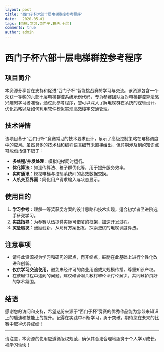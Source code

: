 ```yaml
---
layout: post
title: "西门子杯六部十层电梯群控参考程序"
date:   2020-05-01
tags: [电梯,学习,西门子,算法,十层]
comments: true
author: admin
---
```

# 西门子杯六部十层电梯群控参考程序

## 项目简介

本资源分享旨在支持和促进“西门子杯”智能挑战赛的学习与交流。该资源包含一个荣获一等奖的六部十层电梯群控系统示例代码，专为参赛团队及对电梯群控算法感兴趣的学习者准备。通过此参考程序，您可以深入了解电梯群控系统的逻辑设计、优化策略以及如何利用软件模拟实现高效楼宇交通管理。

## 技术详情

该项目基于“西门子杯”竞赛常见的技术要求设计，展示了高级控制策略在电梯调度中的应用。虽然具体的技术栈和编程语言细节未直接给出，但预期涉及到的知识点可能包括但不限于：

- **多线程/并发处理**：模拟电梯同时运行。
- **优化算法**：如遗传算法、粒子群优化等，用于提升服务效率。
- **实时通讯**：模拟电梯与控制系统间的高效数据交换。
- **人机交互界面**：简化用户请求输入与状态显示。

## 使用目的

1. **学习参考**：理解一等奖获奖方案的设计思路和技术实现，适合初学者至进阶选手研究学习。
2. **实践指导**：为参赛队伍提供实际可借鉴的框架，加速开发过程。
3. **灵感启发**：鼓励创新，从现有方案出发，探索更优的电梯调度算法。

## 注意事项

- 请将此资源视为学习和研究的起点，而非终点，鼓励在此基础上进行个性化改进和创新。
- **仅供学习交流使用**，避免未经许可的商业用途或大规模传播，尊重知识产权。
- 在使用过程中遇到的问题，建议结合相关教材和论坛讨论解决，共同维护良好的学术氛围。

## 结语

感谢您的访问和支持，希望这份来源于“西门子杯”竞赛的优秀作品能为您带来知识上的启迪和技能上的提升。记得在实践中不断学习，勇于突破，期待您在未来的比赛中取得优异成绩！

---

请注意，本资源的使用应遵循版权规范，确保其合法合理地服务于个人学习成长。祝学习愉快！